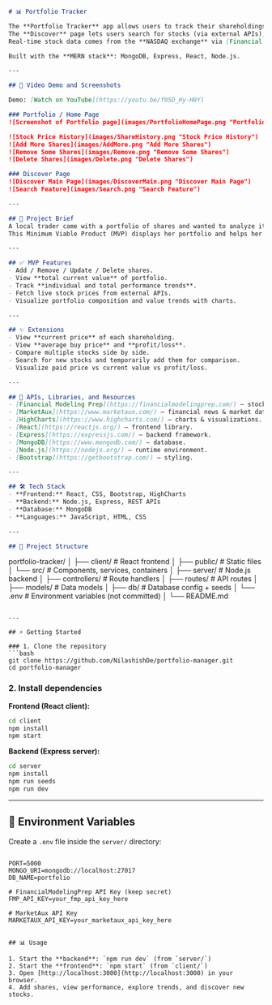 
```markdown
# 📊 Portfolio Tracker

The **Portfolio Tracker** app allows users to track their shareholdings' performance and total portfolio value in real-time.  
The **Discover** page lets users search for stocks (via external APIs), compare them, and add them to their portfolio.  
Real-time stock data comes from the **NASDAQ exchange** via [Financial Modeling Prep](https://financialmodelingprep.com/) and [MarketAux](https://www.marketaux.com/).

Built with the **MERN stack**: MongoDB, Express, React, Node.js.

---

## 🎥 Video Demo and Screenshots

Demo: [Watch on YouTube](https://youtu.be/f05D_Hy-H0Y)

### Portfolio / Home Page
![Screenshot of Portfolio page](images/PortfolioHomePage.png "Portfolio")

![Stock Price History](images/ShareHistory.png "Stock Price History")
![Add More Shares](images/AddMore.png "Add More Shares")
![Remove Some Shares](images/Remove.png "Remove Some Shares")
![Delete Shares](images/Delete.png "Delete Shares")

### Discover Page
![Discover Main Page](images/DiscoverMain.png "Discover Main Page")
![Search Feature](images/Search.png "Search Feature")

---

## 📌 Project Brief
A local trader came with a portfolio of shares and wanted to analyze it more effectively.  
This Minimum Viable Product (MVP) displays her portfolio and helps her make better decisions using **real-time market data**.

---

## ✅ MVP Features
- Add / Remove / Update / Delete shares.
- View **total current value** of portfolio.
- Track **individual and total performance trends**.
- Fetch live stock prices from external APIs.
- Visualize portfolio composition and value trends with charts.

---

## ✨ Extensions
- View **current price** of each shareholding.
- View **average buy price** and **profit/loss**.
- Compare multiple stocks side by side.
- Search for new stocks and temporarily add them for comparison.
- Visualize paid price vs current value vs profit/loss.

---

## 🔌 APIs, Libraries, and Resources
- [Financial Modeling Prep](https://financialmodelingprep.com/) – stock and market data API.  
- [MarketAux](https://www.marketaux.com/) – financial news & market data.  
- [HighCharts](https://www.highcharts.com/) – charts & visualizations.  
- [React](https://reactjs.org/) – frontend library.  
- [Express](https://expressjs.com/) – backend framework.  
- [MongoDB](https://www.mongodb.com/) – database.  
- [Node.js](https://nodejs.org/) – runtime environment.  
- [Bootstrap](https://getbootstrap.com/) – styling.

---

## 🛠️ Tech Stack
- **Frontend:** React, CSS, Bootstrap, HighCharts  
- **Backend:** Node.js, Express, REST APIs  
- **Database:** MongoDB  
- **Languages:** JavaScript, HTML, CSS  

---

## 📂 Project Structure
```

portfolio-tracker/
│
├── client/              # React frontend
│   ├── public/          # Static files
│   └── src/             # Components, services, containers
│
├── server/              # Node.js backend
│   ├── controllers/     # Route handlers
│   ├── routes/          # API routes
│   ├── models/          # Data models
│   ├── db/              # Database config + seeds
│   └── .env             # Environment variables (not committed)
│
└── README.md

````

---

## ⚡ Getting Started

### 1. Clone the repository
```bash
git clone https://github.com/NilashishDe/portfolio-manager.git
cd portfolio-manager
````

### 2. Install dependencies

**Frontend (React client):**

```bash
cd client
npm install
npm start
```

**Backend (Express server):**

```bash
cd server
npm install
npm run seeds 
npm run dev
```

---

## 🔑 Environment Variables

Create a `.env` file inside the `server/` directory:

```env

PORT=5000
MONGO_URI=mongodb://localhost:27017
DB_NAME=portfolio

# FinancialModelingPrep API Key (keep secret)
FMP_API_KEY=your_fmp_api_key_here

# MarketAux API Key
MARKETAUX_API_KEY=your_marketaux_api_key_here


## 📊 Usage

1. Start the **backend**: `npm run dev` (from `server/`)
2. Start the **frontend**: `npm start` (from `client/`)
3. Open [http://localhost:3000](http://localhost:3000) in your browser.
4. Add shares, view performance, explore trends, and discover new stocks.


